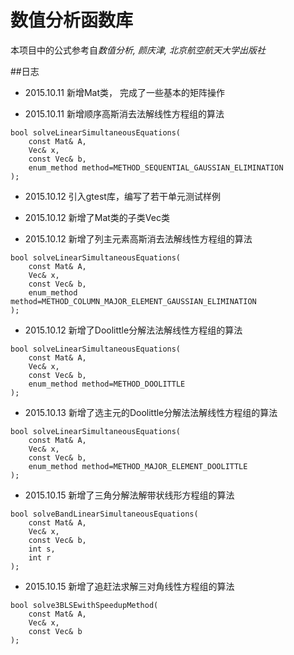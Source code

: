 # 数值分析函数库

本项目中的公式参考自*数值分析, 颜庆津, 北京航空航天大学出版社*

##日志

- 2015.10.11 新增Mat类， 完成了一些基本的矩阵操作

- 2015.10.11 新增顺序高斯消去法解线性方程组的算法 
```
bool solveLinearSimultaneousEquations(
	const Mat& A, 
	Vec& x, 
	const Vec& b, 
	enum_method method=METHOD_SEQUENTIAL_GAUSSIAN_ELIMINATION
);
```
	
- 2015.10.12 引入gtest库，编写了若干单元测试样例

- 2015.10.12 新增了Mat类的子类Vec类

- 2015.10.12 新增了列主元素高斯消去法解线性方程组的算法<br>
```
bool solveLinearSimultaneousEquations(
	const Mat& A, 
	Vec& x, 
	const Vec& b, 
	enum_method method=METHOD_COLUMN_MAJOR_ELEMENT_GAUSSIAN_ELIMINATION
);
```
	
- 2015.10.12 新增了Doolittle分解法法解线性方程组的算法
```
bool solveLinearSimultaneousEquations(
	const Mat& A, 
	Vec& x, 
	const Vec& b, 
	enum_method method=METHOD_DOOLITTLE
);
```

- 2015.10.13 新增了选主元的Doolittle分解法法解线性方程组的算法
```
bool solveLinearSimultaneousEquations(
	const Mat& A, 
	Vec& x, 
	const Vec& b, 
	enum_method method=METHOD_MAJOR_ELEMENT_DOOLITTLE
);
```

- 2015.10.15 新增了三角分解法解带状线形方程组的算法
```
bool solveBandLinearSimultaneousEquations(
	const Mat& A, 
	Vec& x, 
	const Vec& b, 
	int s, 
	int r
);
```

- 2015.10.15 新增了追赶法求解三对角线性方程组的算法
```
bool solve3BLSEwithSpeedupMethod(
	const Mat& A, 
	Vec& x, 
	const Vec& b
);
```